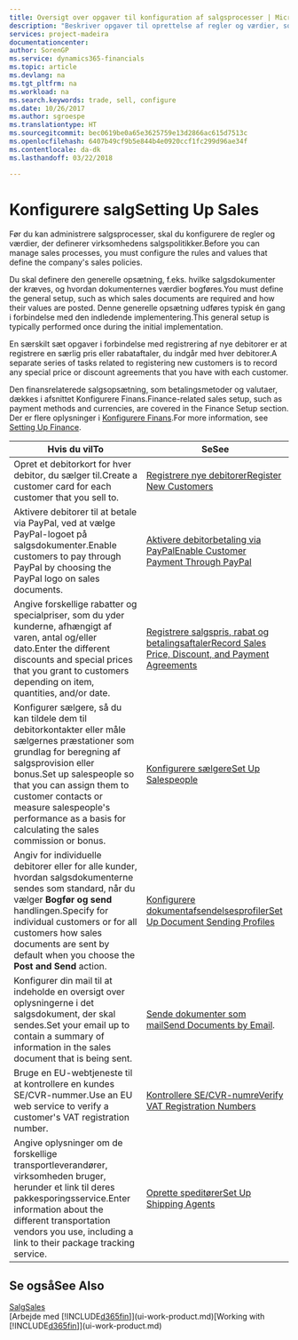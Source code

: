 ```yaml
---
title: Oversigt over opgaver til konfiguration af salgsprocesser | Microsoft Docs
description: "Beskriver opgaver til oprettelse af regler og værdier, som du kan bruge til at definere virksomhedens salgspolitikker og -processer."
services: project-madeira
documentationcenter: 
author: SorenGP
ms.service: dynamics365-financials
ms.topic: article
ms.devlang: na
ms.tgt_pltfrm: na
ms.workload: na
ms.search.keywords: trade, sell, configure
ms.date: 10/26/2017
ms.author: sgroespe
ms.translationtype: HT
ms.sourcegitcommit: bec0619be0a65e3625759e13d2866ac615d7513c
ms.openlocfilehash: 6407b49cf9b5e844b4e0920ccf1fc299d96ae34f
ms.contentlocale: da-dk
ms.lasthandoff: 03/22/2018

---
```

# <a name="setting-up-sales"></a><span data-ttu-id="68836-103">Konfigurere salg</span><span class="sxs-lookup"><span data-stu-id="68836-103">Setting Up Sales</span></span>
<span data-ttu-id="68836-104">Før du kan administrere salgsprocesser, skal du konfigurere de regler og værdier, der definerer virksomhedens salgspolitikker.</span><span class="sxs-lookup"><span data-stu-id="68836-104">Before you can manage sales processes, you must configure the rules and values that define the company's sales policies.</span></span>

<span data-ttu-id="68836-105">Du skal definere den generelle opsætning, f.eks. hvilke salgsdokumenter der kræves, og hvordan dokumenternes værdier bogføres.</span><span class="sxs-lookup"><span data-stu-id="68836-105">You must define the general setup, such as which sales documents are required and how their values are posted.</span></span> <span data-ttu-id="68836-106">Denne generelle opsætning udføres typisk én gang i forbindelse med den indledende implementering.</span><span class="sxs-lookup"><span data-stu-id="68836-106">This general setup is typically performed once during the initial implementation.</span></span>

<span data-ttu-id="68836-107">En særskilt sæt opgaver i forbindelse med registrering af nye debitorer er at registrere en særlig pris eller rabataftaler, du indgår med hver debitorer.</span><span class="sxs-lookup"><span data-stu-id="68836-107">A separate series of tasks related to registering new customers is to record any special price or discount agreements that you have with each customer.</span></span>

<span data-ttu-id="68836-108">Den finansrelaterede salgsopsætning, som betalingsmetoder og valutaer, dækkes i afsnittet Konfigurere Finans.</span><span class="sxs-lookup"><span data-stu-id="68836-108">Finance-related sales setup, such as payment methods and currencies, are covered in the Finance Setup section.</span></span> <span data-ttu-id="68836-109">Der er flere oplysninger i [Konfigurere Finans](finance-setup-finance.md).</span><span class="sxs-lookup"><span data-stu-id="68836-109">For more information, see [Setting Up Finance](finance-setup-finance.md).</span></span>

| <span data-ttu-id="68836-110">Hvis du vil</span><span class="sxs-lookup"><span data-stu-id="68836-110">To</span></span> | <span data-ttu-id="68836-111">Se</span><span class="sxs-lookup"><span data-stu-id="68836-111">See</span></span> |
| --- | --- |
| <span data-ttu-id="68836-112">Opret et debitorkort for hver debitor, du sælger til.</span><span class="sxs-lookup"><span data-stu-id="68836-112">Create a customer card for each customer that you sell to.</span></span> |[<span data-ttu-id="68836-113">Registrere nye debitorer</span><span class="sxs-lookup"><span data-stu-id="68836-113">Register New Customers</span></span>](sales-how-register-new-customers.md) |
| <span data-ttu-id="68836-114">Aktivere debitorer til at betale via PayPal, ved at vælge PayPal-logoet på salgsdokumenter.</span><span class="sxs-lookup"><span data-stu-id="68836-114">Enable customers to pay through PayPal by choosing the PayPal logo on sales documents.</span></span> |[<span data-ttu-id="68836-115">Aktivere debitorbetaling via PayPal</span><span class="sxs-lookup"><span data-stu-id="68836-115">Enable Customer Payment Through PayPal</span></span>](sales-how-enable-payment-service-extensions.md) |
| <span data-ttu-id="68836-116">Angive forskellige rabatter og specialpriser, som du yder kunderne, afhængigt af varen, antal og/eller dato.</span><span class="sxs-lookup"><span data-stu-id="68836-116">Enter the different discounts and special prices that you grant to customers depending on item, quantities, and/or date.</span></span> |[<span data-ttu-id="68836-117">Registrere salgspris, rabat og betalingsaftaler</span><span class="sxs-lookup"><span data-stu-id="68836-117">Record Sales Price, Discount, and Payment Agreements</span></span>](sales-how-record-sales-price-discount-payment-agreements.md) |
| <span data-ttu-id="68836-118">Konfigurer sælgere, så du kan tildele dem til debitorkontakter eller måle sælgernes præstationer som grundlag for beregning af salgsprovision eller bonus.</span><span class="sxs-lookup"><span data-stu-id="68836-118">Set up salespeople so that you can assign them to customer contacts or measure salespeople's performance as a basis for calculating the sales commission or bonus.</span></span> |[<span data-ttu-id="68836-119">Konfigurere sælgere</span><span class="sxs-lookup"><span data-stu-id="68836-119">Set Up Salespeople</span></span>](sales-how-setup-salespeople.md) |
| <span data-ttu-id="68836-120">Angiv for individuelle debitorer eller for alle kunder, hvordan salgsdokumenterne sendes som standard, når du vælger **Bogfør og send** handlingen.</span><span class="sxs-lookup"><span data-stu-id="68836-120">Specify for individual customers or for all customers how sales documents are sent by default when you choose the **Post and Send** action.</span></span> |[<span data-ttu-id="68836-121">Konfigurere dokumentafsendelsesprofiler</span><span class="sxs-lookup"><span data-stu-id="68836-121">Set Up Document Sending Profiles</span></span>](sales-how-setup-document-send-profiles.md) |
| <span data-ttu-id="68836-122">Konfigurer din mail til at indeholde en oversigt over oplysningerne i det salgsdokument, der skal sendes.</span><span class="sxs-lookup"><span data-stu-id="68836-122">Set your email up to contain a summary of information in the sales document that is being sent.</span></span> |<span data-ttu-id="68836-123">[Sende dokumenter som mail](ui-how-send-documents-email.md)</span><span class="sxs-lookup"><span data-stu-id="68836-123">[Send Documents by Email](ui-how-send-documents-email.md).</span></span> |
|<span data-ttu-id="68836-124">Bruge en EU-webtjeneste til at kontrollere en kundes SE/CVR-nummer.</span><span class="sxs-lookup"><span data-stu-id="68836-124">Use an EU web service to verify a customer's VAT registration number.</span></span>|[<span data-ttu-id="68836-125">Kontrollere SE/CVR-numre</span><span class="sxs-lookup"><span data-stu-id="68836-125">Verify VAT Registration Numbers</span></span>](finance-setup-vat.md)|
|<span data-ttu-id="68836-126">Angive oplysninger om de forskellige transportleverandører, virksomheden bruger, herunder et link til deres pakkesporingsservice.</span><span class="sxs-lookup"><span data-stu-id="68836-126">Enter information about the different transportation vendors you use, including a link to their package tracking service.</span></span>|[<span data-ttu-id="68836-127">Oprette speditører</span><span class="sxs-lookup"><span data-stu-id="68836-127">Set Up Shipping Agents</span></span>](sales-how-to-set-up-shipping-agents.md)|

## <a name="see-also"></a><span data-ttu-id="68836-128">Se også</span><span class="sxs-lookup"><span data-stu-id="68836-128">See Also</span></span>
[<span data-ttu-id="68836-129">Salg</span><span class="sxs-lookup"><span data-stu-id="68836-129">Sales</span></span>](sales-manage-sales.md)  
<span data-ttu-id="68836-130">[Arbejde med [!INCLUDE[d365fin](includes/d365fin_md.md)]](ui-work-product.md)</span><span class="sxs-lookup"><span data-stu-id="68836-130">[Working with [!INCLUDE[d365fin](includes/d365fin_md.md)]](ui-work-product.md)</span></span>

